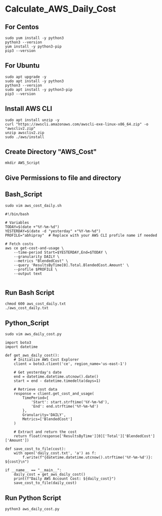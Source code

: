 # Calculate_AWS_Daily_Cost
## For Centos
````sudo yum update -y
sudo yum install -y python3
python3 --version
yum install -y python3-pip
pip3 --version
````
## For Ubuntu
````sudo apt update -y
sudo apt upgrade -y
sudo apt install -y python3
python3 --version
sudo apt install -y python3-pip
pip3 --version
````
## Install AWS CLI
````
sudo apt install unzip -y
curl "https://awscli.amazonaws.com/awscli-exe-linux-x86_64.zip" -o "awscliv2.zip"
unzip awscliv2.zip
sudo ./aws/install
````
## Create Directory "AWS_Cost"
````
mkdir AWS_Script
````
## Give Permissions to file and directory
## Bash_Script
````
sudo vim aws_cost_daily.sh
````
````
#!/bin/bash

# Variables
TODAY=$(date +"%Y-%m-%d")
YESTERDAY=$(date -d "yesterday" +"%Y-%m-%d")
PROFILE="abhipray"  # Replace with your AWS CLI profile name if needed

# Fetch costs
aws ce get-cost-and-usage \
    --time-period Start=$YESTERDAY,End=$TODAY \
    --granularity DAILY \
    --metrics "BlendedCost" \
    --query 'ResultsByTime[0].Total.BlendedCost.Amount' \
    --profile $PROFILE \
    --output text
                
````
## Run Bash Script
````
chmod 600 aws_cost_daily.txt
./aws_cost_daily.txt
````
## Python_Script
````
sudo vim aws_daily_cost.py
````
````
import boto3
import datetime
 
def get_aws_daily_cost():
    # Initialize AWS Cost Explorer
    client = boto3.client('ce', region_name='us-east-1')
 
    # Get yesterday's date
    end = datetime.datetime.utcnow().date()
    start = end - datetime.timedelta(days=1)
 
    # Retrieve cost data
    response = client.get_cost_and_usage(
        TimePeriod={
            'Start': start.strftime('%Y-%m-%d'),
            'End': end.strftime('%Y-%m-%d')
        },
        Granularity='DAILY',
        Metrics=['BlendedCost']
    )
 
    # Extract and return the cost
    return float(response['ResultsByTime'][0]['Total']['BlendedCost']['Amount'])
 
def save_cost_to_file(cost):
    with open('daily_cost.txt', 'a') as f:
        f.write(f"{datetime.datetime.utcnow().strftime('%Y-%m-%d')}: ${cost}\n")
 
if __name__ == "__main__":
    daily_cost = get_aws_daily_cost()
    print(f"Daily AWS Account Cost: ${daily_cost}")
    save_cost_to_file(daily_cost)
````
## Run Python Script
````
python3 aws_daily_cost.py
````
